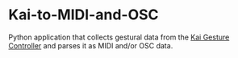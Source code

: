 # Kai-to-MIDI-and-OSC

Python application that collects gestural data from the [Kai Gesture Controller](https://vicara.co) and parses it as MIDI and/or OSC data.

